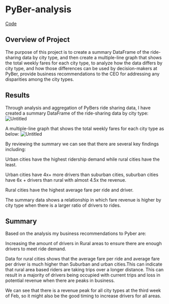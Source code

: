 # PyBer-analysis

[Code](https://github.com/lindaxie7/PyBer-analysis/blob/main/PyBer_Challenge_starter_code.ipynb)

## Overview of Project
The purpose of this project is to create a summary DataFrame of the ride-sharing data by city type, and then create a multiple-line graph that shows the total weekly fares for each city type, to analyze how the data differs by city type, and how those differences can be used by decision-makers at PyBer, provide business recommendations to the CEO for addressing any disparities among the city types.

## Results

Through analysis and aggregation of PyBers ride sharing data, I have created a summary DataFrame of the ride-sharing data by city type:
![Untitled](https://user-images.githubusercontent.com/38533045/128641850-3e21c8ba-169f-410f-8c04-e9a6437caa65.png)

A multiple-line graph that shows the total weekly fares for each city type as below:
![Untitled](https://user-images.githubusercontent.com/38533045/128641892-b614f4d6-46d7-4ca9-a94b-7aa490565583.png)

By reviewing the summary we can see that there are several key findings including:

Urban cities have the highest ridership demand while rural cities have the least.

Urban cities have 4x+ more drivers than suburban cities, suburban cities have 6x + drivers than rural with almost 4.5x the revenue.

Rural cities have the highest average fare per ride and driver.

The summary data shows a relationship in which fare revenue is higher by city type when there is a larger ratio of drivers to rides.


## Summary
Based on the analysis my business recommendations to Pyber are: 

Increasing the amount of drivers in Rural areas to ensure there are enough drivers to meet ride demand. 

Data for rural cities shows that the average fare per ride and average fare per driver is much higher than Suburban and urban cities.This can indicate that rural area based riders are taking trips over a longer distance. This can result in a majority of drivers being occupied with current trips and loss in potential revenue when there are peaks in business.

We can see that there is a revenue peak for all city types at the third week of Feb, so it might also be the good timing to increase drivers for all areas. 

